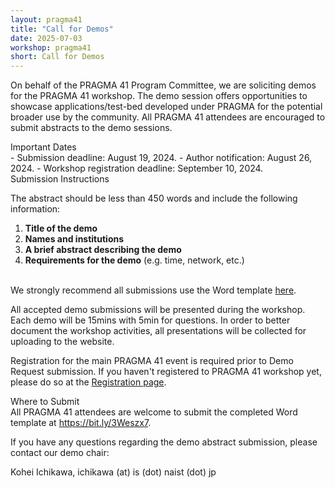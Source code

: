 ```yaml
---
layout: pragma41
title: "Call for Demos"
date: 2025-07-03
workshop: pragma41
short: Call for Demos
---
```


On behalf of the PRAGMA 41 Program Committee, we are soliciting demos for the
PRAGMA 41 workshop. The demo session offers opportunities to showcase
applications/test-bed developed under PRAGMA for the potential broader use by
the community. All PRAGMA 41 attendees are encouraged to submit abstracts to
the demo sessions.

<div class="border40">Important Dates</div>
- Submission deadline: August 19, 2024.
- Author notification: August 26, 2024.
- Workshop registration deadline: September 10, 2024.

<br>
<div class="border40">Submission Instructions</div>

The abstract should be less than 450 words and include the following
information: 

1.	**Title of the demo**
2.	**Names and institutions**
3.	**A brief abstract describing the demo**
4.	**Requirements for the demo** (e.g. time, network, etc.)

<br/>
We strongly recommend all submissions use the Word template 
<a href="/images/pragma41/PRAGMA41_Demo_Abstract_Template_v1.docx">here</a>.<br>

All accepted demo submissions will be presented during the workshop.
Each demo will be 15mins with 5min for questions.
In order to better document the workshop activities, all presentations will be
collected for uploading to the website.

Registration for the main PRAGMA 41 event is required prior to Demo Request
submission. 
If you haven't registered to PRAGMA 41 workshop yet, please do so at the
[Registration page](http://www.pragma-grid.net/pragma41-registration/). 

<div class="border40">Where to Submit</div>
All PRAGMA 41 attendees are welcome to submit the completed Word template
at <a href="https://bit.ly/3Weszx7">https://bit.ly/3Weszx7</a>.

If you have any questions regarding the demo abstract submission, please
contact our demo chair:

Kohei Ichikawa, ichikawa (at) is (dot) naist (dot) jp

<!--
<div class="border40">Proceedings</div>

If you want to publish your demo as a paper in the PRAGMA proceeding, you can submit a short paper (4-page maximum), related to your demo, according to the <a href="https://www.ieee.org/conferences/publishing/templates.html">IEEE template</a> (in A4-size). The short paper will be published as PRAGMA proceeding at the end of the year 2023.

Please submit the short paper in PDF format through [EasyChair](https://easychair.org/conferences/?conf=pragma41) after acceptance notification. Please select the "Proceedings" track.
-->
